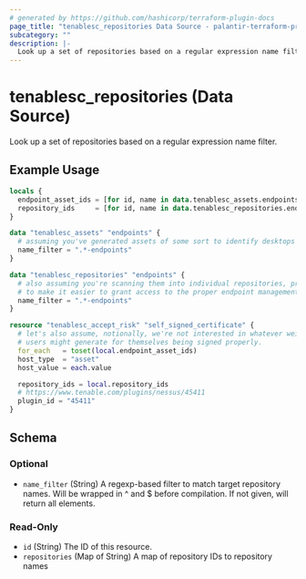 ```yaml
---
# generated by https://github.com/hashicorp/terraform-plugin-docs
page_title: "tenablesc_repositories Data Source - palantir-terraform-provider-tenablesc-516062331"
subcategory: ""
description: |-
  Look up a set of repositories based on a regular expression name filter.
---
```


# tenablesc_repositories (Data Source)

Look up a set of repositories based on a regular expression name filter.

## Example Usage

```terraform
locals {
  endpoint_asset_ids = [for id, name in data.tenablesc_assets.endpoints : id]
  repository_ids     = [for id, name in data.tenablesc_repositories.endpoints : id]
}

data "tenablesc_assets" "endpoints" {
  # assuming you've generated assets of some sort to identify desktops you're scanning.
  name_filter = ".*-endpoints"
}

data "tenablesc_repositories" "endpoints" {
  # also assuming you're scanning them into individual repositories, probably
  # to make it easier to grant access to the proper endpoint management teams.
  name_filter = ".*-endpoints"
}

resource "tenablesc_accept_risk" "self_signed_certificate" {
  # let's also assume, notionally, we're not interested in whatever weird certs
  # users might generate for themselves being signed properly.
  for_each   = toset(local.endpoint_asset_ids)
  host_type  = "asset"
  host_value = each.value

  repository_ids = local.repository_ids
  # https://www.tenable.com/plugins/nessus/45411
  plugin_id = "45411"
}
```

<!-- schema generated by tfplugindocs -->
## Schema

### Optional

- `name_filter` (String) A regexp-based filter to match target repository names. 
					 Will be wrapped in ^ and $ before compilation. 
					 If not given, will return all elements.

### Read-Only

- `id` (String) The ID of this resource.
- `repositories` (Map of String) A map of repository IDs to repository names


